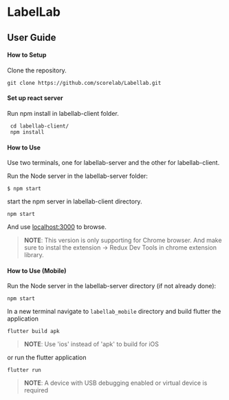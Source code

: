 # LabelLab

## User Guide

#### How to Setup

Clone the repository.

`git clone https://github.com/scorelab/Labellab.git`

#### Set up react server

Run npm install in labellab-client folder.

```
 cd labellab-client/
 npm install
 ```
    
#### How to Use

Use two terminals, one for labellab-server and the other for labellab-client.

Run the Node server in the labellab-server folder:
    
`$ npm start`

start the npm server in labellab-client directory.

`npm start`

And use [localhost:3000](https://) to browse.


> **NOTE**: This version is only supporting for Chrome browser. And make sure to instal the extension -> Redux Dev Tools in chrome extension library.

#### How to Use (Mobile)

Run the Node server in the labellab-server directory (if not already done):

`npm start`

In a new terminal navigate to `labellab_mobile` directory and build flutter the application

`flutter build apk`

> **NOTE**: Use 'ios' instead of 'apk' to build for iOS

or run the flutter application

`flutter run`

> **NOTE**: A device with USB debugging enabled or virtual device is required